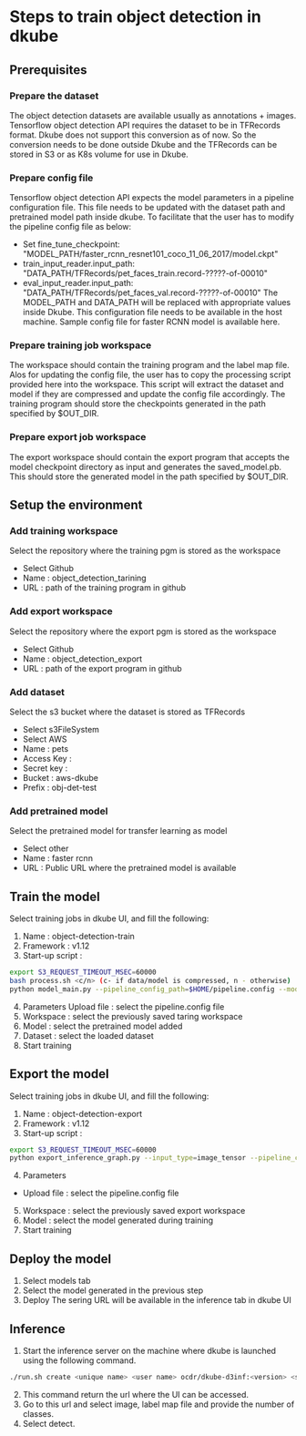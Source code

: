 # Steps to train object detection in dkube
## Prerequisites
### Prepare the dataset
The object detection datasets are available usually as annotations + images. Tensorflow object detection API requires the dataset to be in TFRecords format. Dkube does not support this conversion as of now. So the conversion needs to be done outside Dkube and the TFRecords can be stored in S3 or as K8s volume for use in Dkube.
### Prepare config file
Tensorflow object detection API expects the model parameters in a pipeline configuration file. This file needs to be updated with the dataset path and pretrained model path inside dkube. To facilitate that the user has to modify the pipeline config file as below:
- Set fine_tune_checkpoint: "MODEL_PATH/faster_rcnn_resnet101_coco_11_06_2017/model.ckpt"
- train_input_reader.input_path: "DATA_PATH/TFRecords/pet_faces_train.record-?????-of-00010"
- eval_input_reader.input_path: "DATA_PATH/TFRecords/pet_faces_val.record-?????-of-00010"
The MODEL_PATH and DATA_PATH will be replaced with appropriate values inside Dkube. This configuration file needs to be available in the host machine. Sample config file for faster RCNN model is available here.
### Prepare training job workspace
The workspace should contain the training program and the label map file. Alos for updating the config file, the user has to copy the processing script provided here into the workspace. This script will extract the dataset and model if they are compressed and update the config file accordingly. The training program should store the checkpoints generated in the path specified by $OUT_DIR. 
### Prepare export job workspace
The export workspace should contain the export program that accepts the model checkpoint directory as input and generates the saved_model.pb. This should store the generated model in the path specified by $OUT_DIR.
## Setup the environment
### Add training workspace
Select the repository where the training pgm is stored as the workspace
- Select Github
- Name : object_detection_tarining
- URL : path of the training program in github
### Add export workspace
Select the repository where the export pgm is stored as the workspace
- Select Github
- Name : object_detection_export
- URL : path of the export program in github
### Add dataset
Select the s3 bucket where the dataset is stored as TFRecords
- Select s3FileSystem
- Select AWS
- Name : pets
- Access Key :
- Secret key :
- Bucket : aws-dkube
- Prefix : obj-det-test
### Add pretrained model
Select the pretrained model for transfer learning as model
- Select other
- Name : faster rcnn
- URL : Public URL where the pretrained model is available
## Train the model
Select training jobs in dkube UI, and fill the following:
1. Name : object-detection-train
2. Framework : v1.12
3. Start-up script :
```bash
export S3_REQUEST_TIMEOUT_MSEC=60000
bash process.sh <c/n> (c- if data/model is compressed, n - otherwise)
python model_main.py --pipeline_config_path=$HOME/pipeline.config --model_dir=$OUT_DIR
```
4. Parameters
Upload file : select the pipeline.config file
5. Workspace : select the previously saved taring workspace
6. Model : select the pretrained model added
7. Dataset : select the loaded dataset
8. Start training
## Export the model
Select training jobs in dkube UI, and fill the following:
1. Name : object-detection-export
2. Framework : v1.12
3. Start-up script :
```bash
export S3_REQUEST_TIMEOUT_MSEC=60000
python export_inference_graph.py --input_type=image_tensor --pipeline_config_path=$HYPERPARAMS_JSON_FILEPATH --trained_checkpoint_prefix=$MODEL_PATH/$MODEL_NAME/out/model.ckpt-20000  --output_directory=$OUT_DIR
```
4. Parameters
- Upload file : select the pipeline.config file
5. Workspace : select the previously saved export workspace
6. Model : select the model generated during training
7. Start training
## Deploy the model
1. Select models tab
2. Select the model generated in the previous step
3. Deploy
The sering URL will be available in the inference tab in dkube UI
## Inference
1. Start the inference server on the machine where dkube is launched using the following command.
```bash
./run.sh create <unique name> <user name> ocdr/dkube-d3inf:<version> <serving url from dkube> <tag>
```
2. This command return the url where the UI can be accessed.
3. Go to this url and select image, label map file and provide the number of classes.
4. Select detect.
